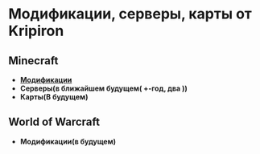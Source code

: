 # Модификации, серверы, карты от Kripiron

## Minecraft
- **[Модификации](/kripiron-mods/minecraft)**
- **Серверы(в ближайшем будущем( +-год, два ))**
- **Карты(В будущем)**

## World of Warcraft
- **Модификации(в будущем)**